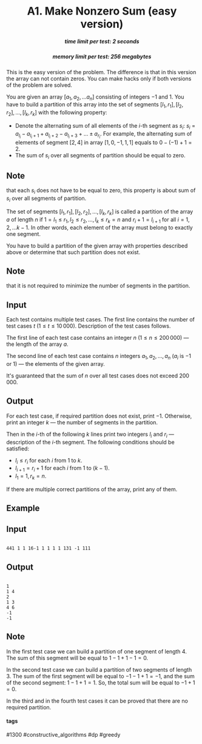 <h1 style='text-align: center;'> A1. Make Nonzero Sum (easy version)</h1>

<h5 style='text-align: center;'>time limit per test: 2 seconds</h5>
<h5 style='text-align: center;'>memory limit per test: 256 megabytes</h5>

This is the easy version of the problem. The difference is that in this version the array can not contain zeros. You can make hacks only if both versions of the problem are solved.

You are given an array $[a_1, a_2, \ldots a_n]$ consisting of integers $-1$ and $1$. You have to build a partition of this array into the set of segments $[l_1, r_1], [l_2, r_2], \ldots, [l_k, r_k]$ with the following property:

* Denote the alternating sum of all elements of the $i$-th segment as $s_i$: $s_i$ = $a_{l_i} - a_{l_i+1} + a_{l_i+2} - a_{l_i+3} + \ldots \pm a_{r_i}$. For example, the alternating sum of elements of segment $[2, 4]$ in array $[1, 0, -1, 1, 1]$ equals to $0 - (-1) + 1 = 2$.
* The sum of $s_i$ over all segments of partition should be equal to zero.

## Note

 that each $s_i$ does not have to be equal to zero, this property is about sum of $s_i$ over all segments of partition.

The set of segments $[l_1, r_1], [l_2, r_2], \ldots, [l_k, r_k]$ is called a partition of the array $a$ of length $n$ if $1 = l_1 \le r_1, l_2 \le r_2, \ldots, l_k \le r_k = n$ and $r_i + 1 = l_{i+1}$ for all $i = 1, 2, \ldots k-1$. In other words, each element of the array must belong to exactly one segment.

You have to build a partition of the given array with properties described above or determine that such partition does not exist.

## Note

 that it is not required to minimize the number of segments in the partition.

## Input

Each test contains multiple test cases. The first line contains the number of test cases $t$ ($1 \le t \le 10\,000$). Description of the test cases follows.

The first line of each test case contains an integer $n$ ($1 \le n \le 200\,000$) — the length of the array $a$.

The second line of each test case contains $n$ integers $a_1, a_2, \ldots, a_n$ ($a_i$ is $-1$ or $1$) — the elements of the given array.

It's guaranteed that the sum of $n$ over all test cases does not exceed $200\,000$.

## Output

For each test case, if required partition does not exist, print $-1$. Otherwise, print an integer $k$ — the number of segments in the partition. 

Then in the $i$-th of the following $k$ lines print two integers $l_i$ and $r_i$ — description of the $i$-th segment. The following conditions should be satisfied:

* $l_i \le r_i$ for each $i$ from $1$ to $k$.
* $l_{i + 1} = r_i + 1$ for each $i$ from $1$ to $(k - 1)$.
* $l_1 = 1, r_k = n$.

If there are multiple correct partitions of the array, print any of them.

## Example

## Input


```

441 1 1 16-1 1 1 1 1 131 -1 111
```
## Output


```

1
1 4
2
1 3
4 6
-1
-1

```
## Note

In the first test case we can build a partition of one segment of length $4$. The sum of this segment will be equal to $1 - 1 + 1 - 1 = 0$.

In the second test case we can build a partition of two segments of length $3$. The sum of the first segment will be equal to $-1 -1 + 1 = -1$, and the sum of the second segment: $1 - 1 + 1 = 1$. So, the total sum will be equal to $-1 + 1 = 0$.

In the third and in the fourth test cases it can be proved that there are no required partition.



#### tags 

#1300 #constructive_algorithms #dp #greedy 